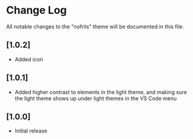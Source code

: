# Change Log

All notable changes to the "nofrils" theme will be documented in this file.

## [1.0.2]

- Added icon

## [1.0.1]

- Added higher contrast to elements in the light theme, and making sure the light theme shows up under light themes in the VS Code menu

## [1.0.0]

- Initial release
